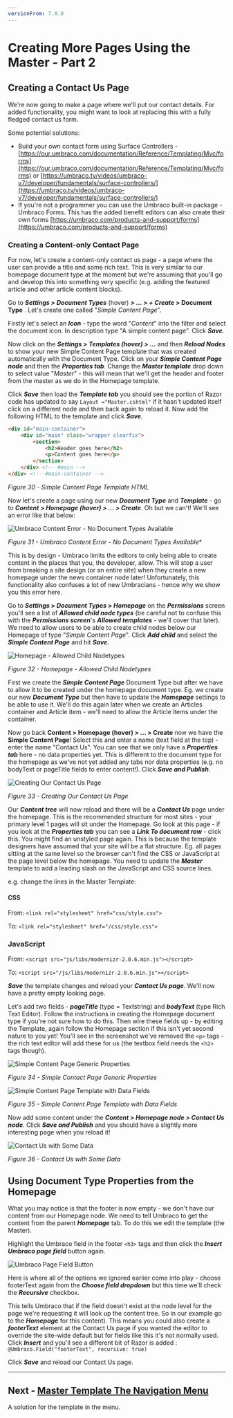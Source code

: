 ```yaml
---
versionFrom: 7.0.0
---
```

# Creating More Pages Using the Master - Part 2

## Creating a Contact Us Page


We're now going to make a page where we'll put our contact details. For added functionality, you might want to look at replacing this with a fully fledged contact us form.


Some potential solutions:

* Build your own contact form using Surface Controllers - [https://our.umbraco.com/documentation/Reference/Templating/Mvc/forms](https://our.umbraco.com/documentation/Reference/Templating/Mvc/forms) or [https://umbraco.tv/videos/umbraco-v7/developer/fundamentals/surface-controllers/](https://umbraco.tv/videos/umbraco-v7/developer/fundamentals/surface-controllers/)
* If you're not a programmer you can use the Umbraco built-in package - Umbraco Forms. This has the added benefit editors can also create their own forms [https://umbraco.com/products-and-support/forms](https://umbraco.com/products-and-support/forms)

### Creating a Content-only Contact Page

For now, let's create a content-only contact us page - a page where the user can provide a title and some rich text. This is very similar to our homepage document type at the moment but we're assuming that you'll go and develop this into something very specific (e.g. adding the featured article and other article content blocks).


Go to **_Settings > Document Types_** (hover) **_> ... > + Create_ > Document Type** .  Let's create one called "_Simple Content Page_".

Firstly let's select an **_Icon_** - type the word "_Content_" into the filter and select the document icon. In description type "A simple content page".  Click **_Save_**.


Now click on the **_Settings > Templates (hover) > ..._** and then **_Reload Nodes_** to show your new Simple Content Page template that was created automatically with the Document Type.  Click on your **_Simple Content Page node_** and then the **_Properties tab_**. Change the **_Master template_** drop down to select value "_Master_" - this will mean that we'll get the header and footer from the master as we do in the Homepage template.


Click **_Save_** then load the **_Template tab_** you should see the portion of Razor code has updated to say `Layout ="Master.cshtml"` if it hasn't updated itself click on a different node and then back again to reload it. Now add the following HTML to the template and click **_Save_**.

```html
<div id="main-container">
    <div id="main" class="wrapper clearfix">
        <section>
            <h2>Header goes here</h2>
            <p>Content goes here</p>
        </section>
    </div> <!-- #main -->
</div> <!-- #main-container -->
```

*Figure 30 - Simple Content Page Template HTML*

Now let's create a page using our new **_Document Type_** and **_Template_** - go to **_Content > Homepage (hover) > ... > Create_**.  Oh but we can't!  We'll see an error like that below:


![Umbraco Content Error - No Document Types Available](images/figure-31-simple-content-page-cant-create.png)


*Figure 31 - Umbraco Content Error - No Document Types Available**


This is by design - Umbraco limits the editors to only being able to create content in the places that you, the developer, allow. This will stop a user from breaking a site design (or an entire site) when they create a new homepage under the news container node later! Unfortunately, this functionality also confuses a lot of new Umbracians - hence why we show you this error here.

Go to **_Settings > Document Types > Homepage_** on the **_Permissions_**  screen you'll see a list of **_Allowed child node types_** (be careful not to confuse this with the **_Permissions screen_**'s **_Allowed templates_** - we'll cover that later).  We need to allow users to be able to create child nodes below our Homepage of type "_Simple Content Page_". Click **_Add child_** and select the **_Simple Content Page_** and hit **_Save_**.


![Homepage - Allowed Child Nodetypes](images/figure-32-homepage-allowed-child.png)


*Figure 32 - Homepage - Allowed Child Nodetypes*

First we create the **_Simple Content Page_** Document Type but after we have to allow it to be created under the homepage document type. Eg. we create our new **_Document Type_** but then have to update the **_Homepage_** settings to be able to use it. We'll do this again later when we create an Articles container and Article item - we'll need to allow the Article items under the container.


Now go back **Content > Homepage (hover) > ... > Create** now we have the **Simple Content Page**! Select this and enter a name (text field at the top) - enter the name "Contact Us". You can see that we only have a **_Properties tab_** here - no data properties yet. This is different to the document type for the homepage as we've not yet added any tabs nor data properties (e.g. no bodyText or pageTitle fields to enter content!).  Click **_Save and Publish_**.


![Creating Our Contact Us Page](images/figure-33-contact-us.png)


*Figure 33 - Creating Our Contact Us Page*


Our **_Content tree_** will now reload and there will be a **_Contact Us_** page under the homepage.  This is the recommended structure for most sites - your primary level 1 pages will sit under the Homepage. Go look at this page - if you look at the **_Properties tab_** you can see a **_Link To document row_** - click this. You might find an unstyled page again. This is because the template designers have assumed that your site will be a flat structure. Eg. all pages sitting at the same level so the browser can't find the CSS or JavaScript at the page level below the homepage. You need to update the **_Master_** template to add a leading slash on the JavaScript and CSS source lines.

e.g.  change the lines in the Master Template:

#### CSS
From: `<link rel="stylesheet" href="css/style.css">`


To: `<link rel="stylesheet" href="/css/style.css">`

### JavaScript
From: `<script src="js/libs/modernizr-2.0.6.min.js"></script>`


To: `<script src="/js/libs/modernizr-2.0.6.min.js"></script>`


**_Save_** the template changes and reload your **_Contact Us page_**. We'll now have a pretty empty looking page.


Let's add two fields - **_pageTitle_** (type = Textstring) and **_bodyText_** (type Rich Text Editor).  Follow the instructions in creating the Homepage document type if you're not sure how to do this. Then wire these fields up - by editing the Template, again follow the Homepage section if this isn't yet second nature to you yet! You'll see in the screenshot we've removed the `<p>` tags - the rich text editor will add these for us (the textbox field needs the `<h2>` tags though).


![Simple Content Page Generic Properties](images/figure-34-contact-us-generic-properties.png)


*Figure 34 - Simple Contact Page Generic Properties*


![Simple Content Page Template with Data Fields](images/figure-35-contact-us-template-with-data-fields.png)


*Figure 35 - Simple Content Page Template with Data Fields*


Now add some content under the **_Content > Homepage node > Contact Us node_**. Click **_Save and Publish_** and you should have a slightly more interesting page when you reload it!


![Contact Us with Some Data](images/figure-36-contact-us-with-some-data.png)


*Figure 36 - Contact Us with Some Data*


## Using Document Type Properties from the Homepage


What you may notice is that the footer is now empty - we don't have our content from our Homepage node. We need to tell Umbraco to get the content from the parent **_Homepage_** tab. To do this we edit the template (the Master).


Highlight the Umbraco field in the footer `<h3>` tags and then click the **_Insert Umbraco page field_** button again.

![Umbraco Page Field Button](images/umbraco-page-field.png)

Here is where all of the options we ignored earlier come into play - choose footerText again from the **_Choose field dropdown_** but this time we'll check the **_Recursive_** checkbox.

This tells Umbraco that if the field doesn't exist at the node level for the page we're requesting it will look up the content tree. So in our example go to the **_Homepage_** for this content). This means you could also create a **_footerText_** element at the Contact Us page if you wanted the editor to override the site-wide default but for fields like this it's not normally used.  Click **_Insert_** and you'll see a different bit of Razor is added : `@Umbraco.Field("footerText", recursive: true)`


Click **_Save_** and reload our Contact Us page.


---
## Next - [Master Template The Navigation Menu](../Master-Template-The-Navigation-Menu/index-v7.md)
A solution for the template in the menu.
